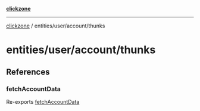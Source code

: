 [**clickzone**](../../../../README.md)

***

[clickzone](../../../../README.md) / entities/user/account/thunks

# entities/user/account/thunks

## References

### fetchAccountData

Re-exports [fetchAccountData](fetch.thunk/variables/fetchAccountData.md)
